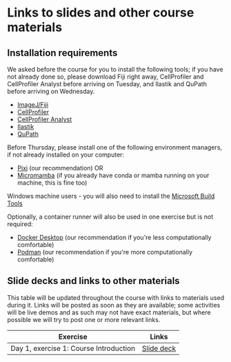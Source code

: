 # Links to slides and other course materials

## Installation requirements

We asked before the course for you to install the following tools; if you have not already done so, please download Fiji right away, CellProfiler and CellProfiler Analyst before arriving on Tuesday, and Ilastik and QuPath before arriving on Wednesday.

- [ImageJ/Fiji](https://fiji.sc/)
- [CellProfiler](https://cellprofiler.org/)
- [CellProfiler Analyst](https://cellprofileranalyst.org/)
- [Ilastik](https://www.ilastik.org/)
- [QuPath](https://qupath.github.io/)

Before Thursday, please install one of the following environment managers, if not already installed on your computer:
- [Pixi](https://pixi.sh/dev/installation/) (our recommendation) OR
- [Micromamba](https://mamba.readthedocs.io/en/latest/installation/micromamba-installation.html#automatic-install) (if you already have conda or mamba running on your machine, this is fine too)

Windows machine users -  you will also need to install the [Microsoft Build Tools](visualstudio.microsoft.com/visual-cpp-build-tools)

Optionally, a container runner will also be used in one exercise but is not required:
- [Docker Desktop](https://www.docker.com/products/docker-desktop/) (our recommendation if you're less computationally comfortable)
- [Podman](https://podman.io/) (our recommendation if you're more computationally comfortable)

## Slide decks and links to other materials

This table will be updated throughout the course with links to materials used during it. Links will be posted as soon as they are available; some activities will be live demos and as such may not have exact materials, but where possible we will try to post one or more relevant links.


| Exercise | Links |
|----------|-------|
|Day 1, exercise 1: Course Introduction | [Slide deck](https://docs.google.com/presentation/d/17liBlM8oJoWhG0i_Z8KakW8RXjOD_wrkAtbTTt1qkEY/edit?usp=sharing)|

<!---
|Day 1, exercise 2: Intro to Images and ImageJ | Coming soon!| 
|Day 1, exercise 3: Thinking about images | Coming soon!|
|Day 1, exercise 4: Intro to Piximi| Coming soon!|
|Day 1, exercise 5: Manual annotation| Coming soon!|
|Day 2, exercise 1: Classical segmentation concepts | Coming soon!|
|Day 2, exercise 2: Introduction to CellProfiler | Coming soon!|
|Day 2, exercise 3: Advanced Segmentation | Coming soon!|
|Day 2, exercise 4: Classical Machine Learning Concepts | Coming soon!|
|Day 2, exercise 5: Segmentation and Classification with CellProfiler and CellProfiler Analyst | Coming soon!|
|Day 3, exercise 1: Pitfalls in Classical ML and Introduction to ilastik | Coming soon!|
|Day 3, exercise 2: Practical introduction to ilastik | Coming soon!|
|Day 3, exercise 3: Introduction to QuPath | Coming soon!|
|Day 3, exercise 4: Practical introduction to QuPath | Coming soon!|
|Day 3, exercise 5: Thinking about measurements | Coming soon!|
|Day 3, exercise 6: Colocalization | Coming soon!|
|Day 4, exercise 1: Command lines, environments, and containers | Coming soon!|
|Day 4, exercise 2: CellProfiler Plugins | Coming soon!|
|Day 4, exercise 3: Introduction to Deep Learning | Coming soon!|
|Day 4, exercise 4: Segmentation for Deep Learning | Coming soon!|
|Day 4, exercise 5: Introduction to Napari | Coming soon!|
|Day 4, exercise 6: Introduction to MicroSAM | Coming soon!|
|Day 5, exercise 1: Introduction to Cellpose | Coming soon!|
|Day 5, exercise 2: Train your own Cellpose models | Coming soon!|
|Day 5, exercise 3: Community Resources | Coming soon!|


--->